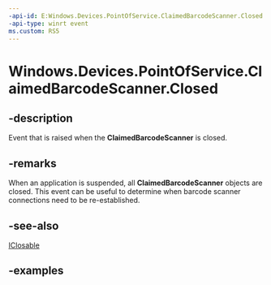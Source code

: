 ```yaml
---
-api-id: E:Windows.Devices.PointOfService.ClaimedBarcodeScanner.Closed
-api-type: winrt event
ms.custom: RS5
---
```


<!-- Event syntax.
public event TypedEventHandler Closed<ClaimedBarcodeScanner, ClaimedBarcodeScannerClosedEventArgs>
-->

# Windows.Devices.PointOfService.ClaimedBarcodeScanner.Closed

## -description
Event that is raised when the **ClaimedBarcodeScanner** is closed.

## -remarks
When an application is suspended, all **ClaimedBarcodeScanner** objects are closed. This event can be useful to determine when barcode scanner connections need to be re-established.

## -see-also
[IClosable](../windows.foundation/iclosable.md)

## -examples

